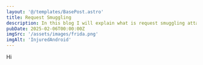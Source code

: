 ```yaml
---
layout: '@/templates/BasePost.astro'
title: Request Smuggling
description: In this blog I will explain what is request smuggling attack and how we can exploit it.
pubDate: 2025-02-06T00:00:00Z
imgSrc: '/assets/images/frida.png'
imgAlt: 'InjuredAndroid'
---
```


Hi
